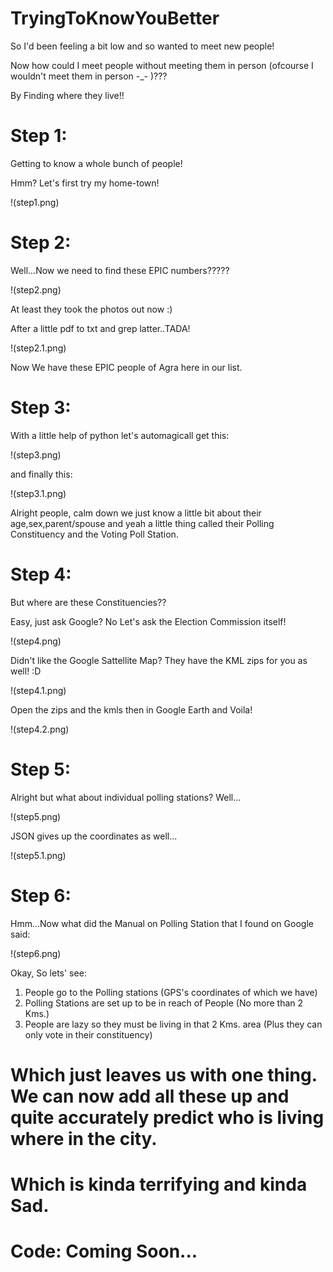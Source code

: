 # TryingToKnowYouBetter

So I'd been feeling a bit low and so wanted to meet new people!

Now how could I meet people without meeting them in person (ofcourse I wouldn't meet them in person -_- )???


By Finding where they live!!


# Step 1:

Getting to know a whole bunch of people!

Hmm? Let's first try my home-town!

!(step1.png)


# Step 2:

Well...Now we need to find these EPIC numbers?????

!(step2.png)

At least they took the photos out now :)

After a little pdf to txt and grep latter..TADA!

!(step2.1.png)

Now We have these EPIC people of Agra here in our list.

# Step 3:

With a little help of python let's automagicall get this:

!(step3.png)

and finally this:

!(step3.1.png)


Alright people, calm down we just know a little bit about their age,sex,parent/spouse and yeah 
a little thing called their Polling Constituency and the Voting Poll Station.


# Step 4:

But where are these Constituencies??

Easy, just ask Google? No Let's ask the Election Commission itself!

!(step4.png)

Didn't like the Google Sattellite Map? They have the KML zips for you as well! :D

!(step4.1.png)

Open the zips and the kmls then in Google Earth and Voila! 

!(step4.2.png)


# Step 5:

Alright but what about individual polling stations? Well...

!(step5.png)

JSON gives up the coordinates as well...

!(step5.1.png)

# Step 6: 

Hmm...Now what did the Manual on Polling Station that I found on Google said:

!(step6.png)

Okay, So lets' see:

1. People go to the Polling stations (GPS's coordinates of which we have)
2. Polling Stations are set up to be in reach of People (No more than 2 Kms.)
3. People are lazy so they must be living in that 2 Kms. area (Plus they can only vote in their constituency)

# Which just leaves us with one thing. We can now add all these up and quite accurately predict who is living where in the city.

# Which is kinda terrifying and kinda Sad.


#  Code: Coming Soon...
 





